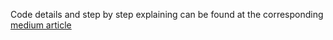 Code details and step by step explaining can be found at the corresponding [medium article](https://medium.com/@akabeera/c-inner-workings-of-shared-pointers-9858ecf83393)